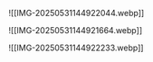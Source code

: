 ![[IMG-20250531144922044.webp]]


![[IMG-20250531144921664.webp]]



![[IMG-20250531144922233.webp]]
